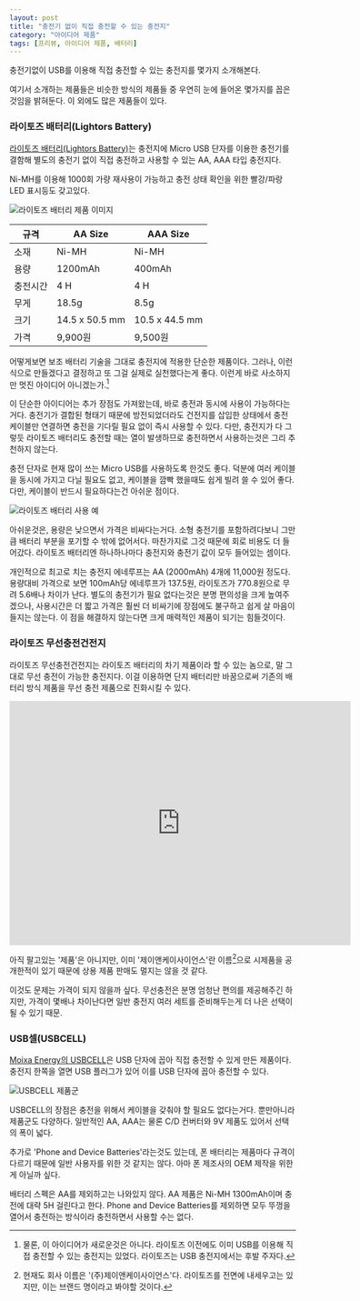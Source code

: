 ```yaml
---
layout: post
title: "충전기 없이 직접 충전할 수 있는 충전지"
category: "아이디어 제품"
tags: [프리뷰, 아이디어 제품, 배터리]
---
```


충전기없이 USB를 이용해 직접 충전할 수 있는 충전지를 몇가지 소개해본다.

여기서 소개하는 제품들은 비슷한 방식의 제품들 중
우연히 눈에 들어온 몇가지를 꼽은 것임을 밝혀둔다.
이 외에도 많은 제품들이 있다.



### 라이토즈 배터리(Lightors Battery)

[라이토즈 배터리(Lightors Battery)](http://lightors.co.kr/newpage/product01.html)는
충전지에 Micro USB 단자를 이용한 충전기를 결함해
별도의 충전기 없이 직접 충전하고 사용할 수 있는 AA, AAA 타입 충전지다.

Ni-MH를 이용해 1000회 가량 재사용이 가능하고
충전 상태 확인을 위한 빨강/파랑 LED 표시등도 갖고있다.

![라이토즈 배터리 제품 이미지](http://lightors.co.kr/postfixo/images/newpage/product/prd01_prd01.png)

규격     | AA Size        | AAA Size
---------|----------------|----------------
소재     | Ni-MH          | Ni-MH
용량     | 1200mAh        | 400mAh
충전시간 | 4 H            | 4 H
무게     | 18.5g          | 8.5g
크기     | 14.5 x 50.5 mm | 10.5 x 44.5 mm
가격     | 9,900원        | 9,500원

어떻게보면 보조 배터리 기술을 그대로 충전지에 적용한 단순한 제품이다.
그러나, 이런식으로 만들겠다고 결정하고 또 그걸 실제로 실천했다는게 좋다.
이런게 바로 사소하지만 멋진 아이디어 아니겠는가.[^1]

[^1]: 물론, 이 아이디어가 새로운것은 아니다. 라이토즈 이전에도 이미 USB를 이용해 직접 충전할 수 있는 충전지는 있었다. 라이토즈는 USB 충전지에서는 후발 주자다.

이 단순한 아이디어는 추가 장점도 가져왔는데,
바로 충전과 동시에 사용이 가능하다는거다.
충전기가 결합된 형태기 때문에
방전되었더라도 건전지를 삽입한 상태에서 충전 케이블만 연결하면
충전을 기다릴 필요 없이 즉시 사용할 수 있다.
다만, 충전지가 다 그렇듯 라이토즈 배터리도 충전할 때는 열이 발생하므로
충전하면서 사용하는것은 그리 추천하지 않는다.

충전 단자로 현재 많이 쓰는 Micro USB를 사용하도록 한것도 좋다.
덕분에 여러 케이블을 동시에 가지고 다닐 필요도 없고,
케이블을 깜빡 했을때도 쉽게 빌려 쓸 수 있어 좋다.
다만, 케이블이 반드시 필요하다는건 아쉬운 점이다.

![라이토즈 배터리 사용 예](http://lightors.co.kr/postfixo/images/newpage/product/nprd01_img13.jpg)

아쉬운것은, 용량은 낮으면서 가격은 비싸다는거다.
소형 충전기를 포함하려다보니 그만큼 배터리 부분을 포기할 수 밖에 없어서다.
마찬가지로 그것 때문에 회로 비용도 더 들어갔다.
라이토즈 배터리엔 하나하나마다 충전지와 충전기 값이 모두 들어있는 셈이다.

개인적으로 최고로 치는 충전지 에네루프는 AA (2000mAh) 4개에 11,000원 정도다.
용량대비 가격으로 보면 100mAh당 에네루프가 137.5원, 라이토즈가 770.8원으로
무려 5.6배나 차이가 난다.
별도의 충전기가 필요 없다는것은 분명 편의성을 크게 높여주겠으나,
사용시간은 더 짧고 가격은 훨씬 더 비싸기에
장점에도 불구하고 쉽게 살 마음이 들지는 않는다.
이 점을 해결하지 않는다면 크게 매력적인 제품이 되기는 힘들것이다.



### 라이토즈 무선충전건전지

라이토즈 무선충전건전지는 라이토즈 배터리의 차기 제품이라 할 수 있는 놈으로,
말 그대로 무선 충전이 가능한 충전지다.
이걸 이용하면 단지 배터리만 바꿈으로써 기존의 배터리 방식 제품을 무선 충전 제품으로 진화시킬 수 있다.

<center><iframe width="600" height="430" src="https://www.youtube.com/embed/wE5yYa8BMF8" frameborder="0" allowfullscreen></iframe></center>

아직 팔고있는 '제품'은 아니지만,
이미 '제이앤케이사이언스'란 이름[^2]으로 시제품을 공개한적이 있기 때문에
상용 제품 판매도 멀지는 않을 것 같다.

이것도 문제는 가격이 되지 않을까 싶다.
무선충전은 분명 엄청난 편의를 제공해주긴 하지만,
가격이 몇배나 차이난다면 일반 충전지 여러 세트를 준비해두는게 더 나은 선택이 될 수 있기 때문.

[^2]: 현재도 회사 이름은 '(주)제이앤케이사이언스'다. 라이토즈를 전면에 내세우고는 있지만, 이는 브랜드 명이라고 봐야할 것이다.



### USB셀(USBCELL)

[Moixa Energy의 USBCELL](http://www.usbcell.com/)은
USB 단자에 꼽아 직접 충전할 수 있게 만든 제품이다.
충전지 한쪽을 열면 USB 플러그가 있어 이를 USB 단자에 꼽아 충전할 수 있다.

![USBCELL 제품군](http://www.usbcell.com/benefitimages/large/family-shot-deployed-400.jpg)

USBCELL의 장점은 충전을 위해서 케이블을 갖춰야 할 필요도 없다는거다.
뿐만아니라 제품군도 다양하다.
일반적인 AA, AAA는 물론 C/D 컨버터와 9V 제품도 있어서 선택의 폭이 넓다.

추가로 'Phone and Device Batteries'라는것도 있는데,
폰 배터리는 제품마다 규격이 다르기 때문에 일반 사용자를 위한 것 같지는 않다.
아마 폰 제조사의 OEM 제작을 위한게 아닐까 싶다.

배터리 스펙은 AA를 제외하고는 나와있지 않다.
AA 제품은 Ni-MH 1300mAh이며 충전에 대략 5H 걸린다고 한다.
Phone and Device Batteries를 제외하면 모두 뚜껑을 열어서 충전하는 방식이라 충전하면서 사용할 수는 없다.
